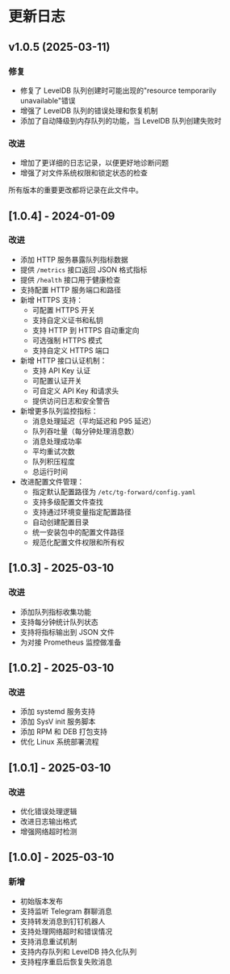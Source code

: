 # 更新日志

## v1.0.5 (2025-03-11)

### 修复
- 修复了 LevelDB 队列创建时可能出现的"resource temporarily unavailable"错误
- 增强了 LevelDB 队列的错误处理和恢复机制
- 添加了自动降级到内存队列的功能，当 LevelDB 队列创建失败时

### 改进
- 增加了更详细的日志记录，以便更好地诊断问题
- 增强了对文件系统权限和锁定状态的检查

所有版本的重要更改都将记录在此文件中。

## [1.0.4] - 2024-01-09

### 改进

- 添加 HTTP 服务暴露队列指标数据
- 提供 `/metrics` 接口返回 JSON 格式指标
- 提供 `/health` 接口用于健康检查
- 支持配置 HTTP 服务端口和路径
- 新增 HTTPS 支持：
  - 可配置 HTTPS 开关
  - 支持自定义证书和私钥
  - 支持 HTTP 到 HTTPS 自动重定向
  - 可选强制 HTTPS 模式
  - 支持自定义 HTTPS 端口
- 新增 HTTP 接口认证机制：
  - 支持 API Key 认证
  - 可配置认证开关
  - 可自定义 API Key 和请求头
  - 提供访问日志和安全警告
- 新增更多队列监控指标：
  - 消息处理延迟（平均延迟和 P95 延迟）
  - 队列吞吐量（每分钟处理消息数）
  - 消息处理成功率
  - 平均重试次数
  - 队列积压程度
  - 总运行时间
- 改进配置文件管理：
  - 指定默认配置路径为 `/etc/tg-forward/config.yaml`
  - 支持多级配置文件查找
  - 支持通过环境变量指定配置路径
  - 自动创建配置目录
  - 统一安装包中的配置文件路径
  - 规范化配置文件权限和所有权

## [1.0.3] - 2025-03-10

### 改进

- 添加队列指标收集功能
- 支持每分钟统计队列状态
- 支持将指标输出到 JSON 文件
- 为对接 Prometheus 监控做准备

## [1.0.2] - 2025-03-10

### 改进

- 添加 systemd 服务支持
- 添加 SysV init 服务脚本
- 添加 RPM 和 DEB 打包支持
- 优化 Linux 系统部署流程

## [1.0.1] - 2025-03-10

### 改进

- 优化错误处理逻辑
- 改进日志输出格式
- 增强网络超时检测

## [1.0.0] - 2025-03-10

### 新增

- 初始版本发布
- 支持监听 Telegram 群聊消息
- 支持转发消息到钉钉机器人
- 支持处理网络超时和错误情况
- 支持消息重试机制
- 支持内存队列和 LevelDB 持久化队列
- 支持程序重启后恢复失败消息 
